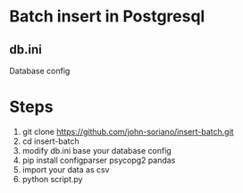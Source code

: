 # Batch insert in Postgresql

## db.ini

Database config



# Steps

1. git clone https://github.com/john-soriano/insert-batch.git
2. cd insert-batch
3. modify db.ini base your database config
4. pip install configparser psycopg2 pandas
5. import your data as csv
6. python script.py